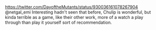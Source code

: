 https://twitter.com/DayoftheMutants/status/930036161078267904 @netgal_emi Interesting hadn't seen that before, Chulip is wonderful, but kinda terrible as a game, like their other work, more of a watch a play through than play it yourself sort of recommendation.